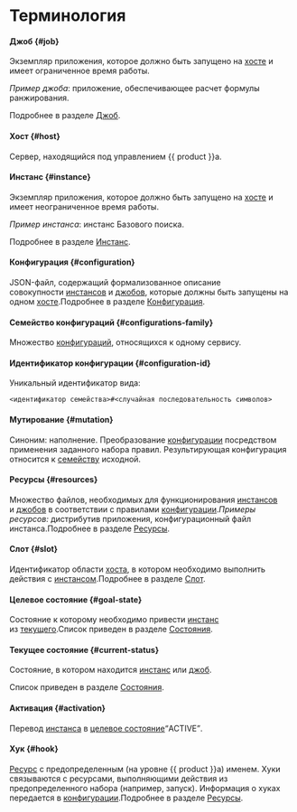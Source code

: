 # Терминология

#### Джоб {#job}

Экземпляр приложения, которое должно быть запущено на [хосте](#host) и имеет ограниченное время работы.

_Пример джоба_: приложение, обеспечивающее расчет формулы ранжирования.

Подробнее в разделе [Джоб](objects/tasks.md#job).

#### Хост {#host}

Сервер, находящийся под управлением {{ product }}а.

#### Инстанс {#instance}

Экземпляр приложения, которое должно быть запущено на [хосте](#host) и имеет неограниченное время работы.

_Пример инстанса_: инстанс Базового поиска.

Подробнее в разделе [Инстанс](objects/tasks.md#instances).

#### Конфигурация {#configuration}

JSON-файл, содержащий формализованное описание совокупности [инстансов](#instance) и [джобов](#job), которые должны быть запущены на одном [хосте](#host).Подробнее в разделе [Конфигурация](objects/configuration.md).

#### Семейство конфигураций {#configurations-family}

Множество [конфигураций](#configuration), относящихся к одному сервису.

#### Идентификатор конфигурации {#configuration-id}

Уникальный идентификатор вида:

```no-highlight
<идентификатор семейства>#<случайная последовательность символов>
```

#### Мутирование {#mutation}

Синоним: наполнение. Преобразование [конфигурации](#configuration) посредством применения заданного набора правил. Результирующая конфигурация относится к [семейству](#configurations-family) исходной.

#### Ресурсы {#resources}

Множество файлов, необходимых для функционирования [инстансов](#instance) и [джобов](#job) в соответствии с правилами [конфигурации](#configuration)._Примеры ресурсов:_ дистрибутив приложения, конфигурационный файл инстанса.Подробнее в разделе [Ресурсы](objects/resources.md).

#### Слот {#slot}

Идентификатор области [хоста](#host), в котором необходимо выполнить действия с [инстансом](#instance).Подробнее в разделе [Слот](objects/slot.md).

#### Целевое состояние {#goal-state}

Состояние к которому необходимо привести [инстанс](#instance) из [текущего](#current-status).Список приведен в разделе [Состояния](objects/tasks.md#statuses).

#### Текущее состояние {#current-status}

Состояние, в котором находится [инстанс](#instance) или [джоб](#job).

Список приведен в разделе [Состояния](objects/tasks.md#statuses).

#### Активация {#activation}

Перевод [инстанса](#instance) в [целевое состояние](#goal-state)<q>ACTIVE</q>.

#### Хук {#hook}

[Ресурс](#resources) с предопределенным (на уровне {{ product }}а) именем. Хуки связываются с ресурсами, выполняющими действия из предопределенного набора (например, запуск). Информация о хуках передается в [конфигурации](#configuration).Подробнее в разделе [Ресурсы](objects/resources.md).
